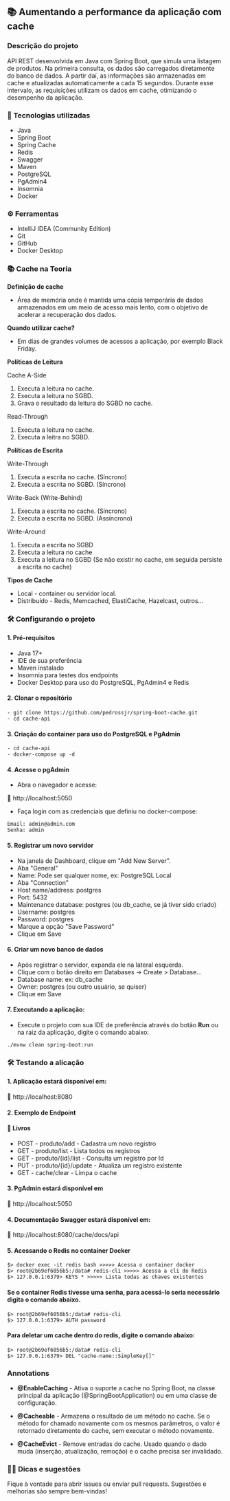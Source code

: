 ﻿## 📚 Aumentando a performance da aplicação com cache

### Descrição do projeto

API REST desenvolvida em Java com Spring Boot, que simula uma listagem de 
produtos. Na primeira consulta, os dados são carregados diretamente do 
banco de dados. A partir daí, as informações são armazenadas em cache e 
atualizadas automaticamente a cada 15 segundos. Durante esse intervalo, 
as requisições utilizam os dados em cache, otimizando o desempenho da 
aplicação.

### 🔧 Tecnologias utilizadas

- Java
- Spring Boot
- Spring Cache
- Redis
- Swagger
- Maven
- PostgreSQL
- PgAdmin4
- Insomnia
- Docker

### ⚙️ Ferramentas

- IntelliJ IDEA (Community Edition)
- Git
- GitHub
- Docker Desktop 

### 📚 Cache na Teoria

**Definição de cache**

- Área de memória onde é mantida uma cópia temporária de dados armazenados em um meio de acesso mais lento, com o objetivo de acelerar a recuperação dos dados.

**Quando utilizar cache?**

- Em dias de grandes volumes de acessos a aplicação, por exemplo Black Friday.

**Políticas de Leitura**

Cache A-Side

1. Executa a leitura no cache.
2. Executa a leitura no SGBD.
3. Grava o resultado da leitura do SGBD no cache.

Read-Through

1. Executa a leitura no cache.
2. Executa a leitra no SGBD.

**Políticas de Escrita**

Write-Through

1. Executa a escrita no cache. (Síncrono)
2. Executa a escrita no SGBD. (Síncrono)

Write-Back (Write-Behind)

1. Executa a escrita no cache. (Síncrono)
2. Executa a escrita no SGBD. (Assíncrono)

Write-Around

1. Executa a escrita no SGBD
2. Executa a leitura no cache
3. Executa a leitura no SGBD (Se não existir no cache, em seguida persiste a escrita no cache)

**Tipos de Cache**

- Local - container ou servidor local.
- Distribuído - Redis, Memcached, ElastiCache, Hazelcast, outros...

### 🛠️ Configurando o projeto

#### 1. Pré-requisitos

- Java 17+
- IDE de sua preferência
- Maven instalado
- Insomnia para testes dos endpoints
- Docker Desktop para uso do PostgreSQL, PgAdmin4 e Redis

#### 2. Clonar o repositório

```
- git clone https://github.com/pedrossjr/spring-boot-cache.git
- cd cache-api
``` 

#### 3. Criação do container para uso do PostgreSQL e PgAdmin

```
- cd cache-api
- docker-compose up -d
``` 

#### 4. Acesse o pgAdmin

- Abra o navegador e acesse:

🔗 http://localhost:5050

- Faça login com as credenciais que definiu no docker-compose:
```
Email: admin@admin.com
Senha: admin
```

#### 5. Registrar um novo servidor

- Na janela de Dashboard, clique em "Add New Server".
- Aba "General"
- Name: Pode ser qualquer nome, ex: PostgreSQL Local
- Aba "Connection"
- Host name/address: postgres
- Port: 5432
- Maintenance database: postgres (ou db_cache, se já tiver sido criado)
- Username: postgres
- Password: postgres
- Marque a opção "Save Password"
- Clique em Save

#### 6. Criar um novo banco de dados

- Após registrar o servidor, expanda ele na lateral esquerda.
- Clique com o botão direito em Databases → Create > Database...
- Database name: ex: db_cache
- Owner: postgres (ou outro usuário, se quiser)
- Clique em Save

#### 7. Executando a aplicação:

- Execute o projeto com sua IDE de preferência através do botão __Run__ 
ou na raiz da aplicação, digite o comando abaixo:

```
./mvnw clean spring-boot:run
``` 

### 🛠️ Testando a alicação

#### 1. Aplicação estará disponível em:

🔗 http://localhost:8080

#### 2. Exemplo de Endpoint

#### 📘 Livros

- POST - produto/add - Cadastra um novo registro
- GET - produto/list - Lista todos os registros
- GET - produto/{id}/list - Consulta um registro por Id
- PUT - produto/{id}/update - Atualiza um registro existente
- GET - cache/clear - Limpa o cache

#### 3. PgAdmin estará disponível em

🔗 http://localhost:5050

#### 4. Documentação Swagger estará disponível em:

🔗 http://localhost:8080/cache/docs/api

#### 5. Acessando o Redis no container Docker

```
$> docker exec -it redis bash >>>>> Acessa o container docker
$> root@2b69ef6056b5:/data# redis-cli >>>>> Acessa a cli do Redis
$> 127.0.0.1:6379> KEYS * >>>>> Lista todas as chaves existentes
```

#### Se o container Redis tivesse uma senha, para acessá-lo seria necessário digita o comando abaixo. 

```
$> root@2b69ef6056b5:/data# redis-cli
$> 127.0.0.1:6379> AUTH password
```

#### Para deletar um cache dentro do redis, digite o comando abaixo:

```
$> root@2b69ef6056b5:/data# redis-cli
$> 127.0.0.1:6379> DEL "cache-name::SimpleKey[]"
```

### Annotations

- **@EnableCaching** - Ativa o suporte a cache no Spring Boot, na classe 
principal da aplicação (@SpringBootApplication) ou em uma classe 
de configuração.


- **@Cacheable** - Armazena o resultado de um método no cache. Se o método 
for chamado novamente com os mesmos parâmetros, o valor é retornado 
diretamente do cache, sem executar o método novamente.


- **@CacheEvict** - Remove entradas do cache. Usado quando o dado muda 
(inserção, atualização, remoção) e o cache precisa ser invalidado.

### 🙋‍♂️ Dicas e sugestões

Fique à vontade para abrir issues ou enviar pull requests. Sugestões e
melhorias são sempre bem-vindas!